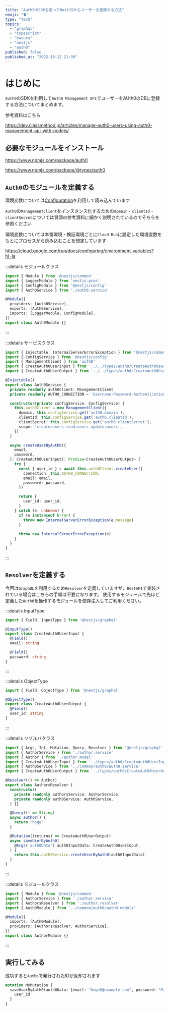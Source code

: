 ```yaml
---
title: "Auth0のSDKを使ってNestJSからユーザーを登録する方法"
emoji: "🐈"
type: "tech"
topics:
  - "graphql"
  - "typescript"
  - "hasura"
  - "nestjs"
  - "auth0"
published: false
published_at: "2022-10-12 21:30"
---
```


# はじめに

`Auth0`のSDKを利用して`Auth0 Management API`でユーザーをAUth0のDBに登録する方法についてまとめます。

参考資料はこちら

https://dev.classmethod.jp/articles/manage-auth0-users-using-auth0-management-api-with-nodejs/

## 必要なモジュールをインストール

https://www.npmjs.com/package/auth0

https://www.npmjs.com/package/@types/auth0

## `Auth0`のモジュールを定義する

環境変数については[Configuration](https://docs.nestjs.com/techniques/configuration)を利用して読み込んでいます

`Auth0`の`ManagementClient`をインスタンス化するための`domain`・`clientId`・`clientSecret`については冒頭の参考資料に細かく説明されているのでそちらを参照ください

環境変数については本番環境・検証環境ごとに`Cloud Run`に設定した環境変数をもとにプロセスから読み込むことを想定しています

https://cloud.google.com/run/docs/configuring/environment-variables?hl=ja

:::details モジュールクラス

```ts:app/src/common/auth0/auth0.module.ts
import { Module } from '@nestjs/common'
import { LoggerModule } from 'nestjs-pino'
import { ConfigModule } from '@nestjs/config'
import { Auth0Service } from './auth0.service'

@Module({
  providers: [Auth0Service],
  exports: [Auth0Service],
  imports: [LoggerModule, ConfigModule],
})
export class Auth0Module {}
```
:::

:::details サービスクラス
```ts:app/src/common/auth0/auth0.service.ts
import { Injectable, InternalServerErrorException } from '@nestjs/common'
import { ConfigService } from '@nestjs/config'
import { ManagementClient } from 'auth0'
import { CreateAuth0UserInput } from '../../types/auth0/CreateAuth0UserInput'
import { CreateAuth0UserOutput } from '../../types/auth0/CreateAuth0UserOutput'

@Injectable()
export class Auth0Service {
  private readonly auth0Client: ManagementClient
  private readonly AUTH0_CONNECTION = 'Username-Password-Authentication'

  constructor(private configService: ConfigService) {
    this.auth0Client = new ManagementClient({
      domain: this.configService.get('auth0.domain'),
      clientId: this.configService.get('auth0.clientId'),
      clientSecret: this.configService.get('auth0.clientSecret'),
      scope: 'create:users read:users update:users',
    })
  }

  async createUserByAuth0({
    email,
    password,
  }: CreateAuth0UserInput): Promise<CreateAuth0UserOutput> {
    try {
      const { user_id } = await this.auth0Client.createUser({
        connection: this.AUTH0_CONNECTION,
        email: email,
        password: password,
      })

      return {
        user_id: user_id,
      }
    } catch (e: unknown) {
      if (e instanceof Error) {
        throw new InternalServerErrorException(e.message)
      }
      
      throw new InternalServerErrorException(e)
    }
  }
}
```
:::

## `Resolver`を定義する

今回は`GraphQL`を利用するため`Resolver`を定義していますが、`RestAPI`で実装されている場合はこちらの手順は不要になります。
使用するモジュールで先ほど定義した`Auth0`を操作するモジュールを依存注入してご利用ください。


:::details InputType
```ts:app/src/types/auth0/CreateAuth0UserInput.ts
import { Field, InputType } from '@nestjs/graphql'

@InputType()
export class CreateAuth0UserInput {
  @Field()
  email: string

  @Field()
  password: string
}
```
:::

:::details ObjectType
```ts:app/src/types/auth0/CreateAuth0UserOutput.ts
import { Field, ObjectType } from '@nestjs/graphql'

@ObjectType()
export class CreateAuth0UserOutput {
  @Field()
  user_id: string
}
```
:::

:::details リゾルバクラス
```ts:app/src/author/author.resolver.ts
import { Args, Int, Mutation, Query, Resolver } from '@nestjs/graphql'
import { AuthorService } from './author.service'
import { Author } from './author.model'
import { CreateAuth0UserInput } from '../types/auth0/CreateAuth0UserInput'
import { Auth0Service } from '../common/auth0/auth0.service'
import { CreateAuth0UserOutput } from '../types/auth0/CreateAuth0UserOutput'

@Resolver(() => Author)
export class AuthorsResolver {
  constructor(
    private readonly authorsService: AuthorService,
    private readonly auth0Service: Auth0Service,
  ) {}

  @Query(() => String)
  async author() {
    return 'hoge'
  }

  @Mutation((returns) => CreateAuth0UserOutput)
  async saveUserByAuth0(
    @Args('auth0Data') auth0InputData: CreateAuth0UserInput,
  ) {
    return this.auth0Service.createUserByAuth0(auth0InputData)
  }
}
```
:::

:::details モジュールクラス
```ts:app/src/author/author.module.ts
import { Module } from '@nestjs/common'
import { AuthorService } from './author.service'
import { AuthorsResolver } from './author.resolver'
import { Auth0Module } from '../common/auth0/auth0.module'

@Module({
  imports: [Auth0Module],
  providers: [AuthorsResolver, AuthorService],
})
export class AuthorModule {}
```
:::

## 実行してみる

成功すると`Autho`で発行されたIDが返却されます

```graphql
mutation MyMutation {
  saveUserByAuth0(auth0Data: {email: "hoge8@example.com", password: "Password1234"}) {
    user_id
  }
}
```
